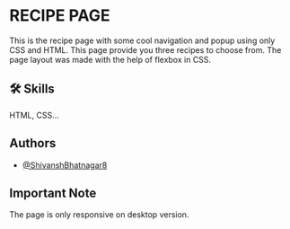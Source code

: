 # RECIPE PAGE

This is the recipe page with some cool navigation and popup using only CSS and HTML. This page provide you three recipes to choose from. The page layout was made with the help of flexbox in CSS.

## 🛠 Skills

HTML, CSS...

## Authors

- [@ShivanshBhatnagar8](https://github.com/ShivanshBhatnagar8)

## Important Note

The page is only responsive on desktop version.
